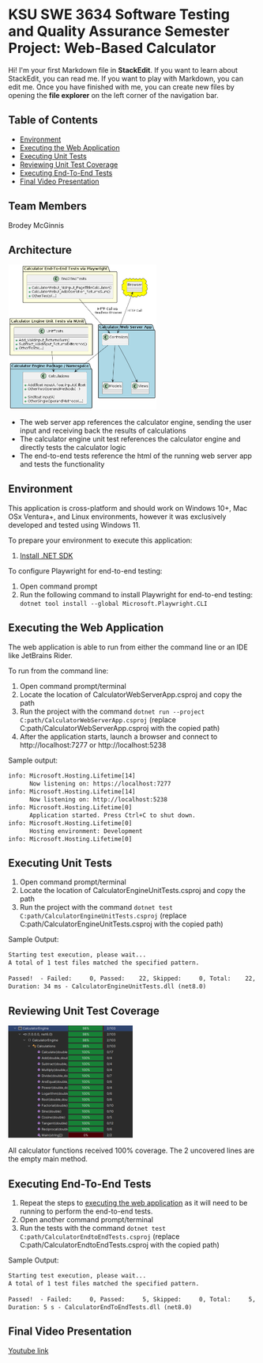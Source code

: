 # KSU SWE 3634 Software Testing and Quality Assurance Semester Project: Web-Based Calculator

Hi! I'm your first Markdown file in **StackEdit**. If you want to learn about StackEdit, you can read me. If you want to play with Markdown, you can edit me. Once you have finished with me, you can create new files by opening the **file explorer** on the left corner of the navigation bar.


## Table of Contents

- [Environment](#environment)
- [Executing the Web Application](#executing-the-web-application)
- [Executing Unit Tests](#executing-unit-tests)
- [Reviewing Unit Test Coverage](#reviewing-unit-test-coverage)
- [Executing End-To-End Tests](#executing-end-to-end-tests)
- [Final Video Presentation](#final-video-presentation)

## Team Members

Brodey McGinnis

## Architecture

<img src="Images/plantUMLDiagram.png" alt="plantUMLDiagram.png" style="zoom: 50%;" 
/>

- The web server app references the calculator engine, sending the user input and receiving back the results of calculations
- The calculator engine unit test references the calculator engine and directly tests the calculator logic
- The end-to-end tests reference the html of the running web server app and tests the functionality 
## Environment

This application is cross-platform and should work on Windows 10+, Mac OSx Ventura+, and Linux environments, however it was exclusively developed and tested using Windows 11.

To prepare your environment to execute this application:

 1. [Install .NET SDK](https://dotnet.microsoft.com/download)

To configure Playwright for end-to-end testing:

 1. Open command prompt
 2. Run the following command to install Playwright for end-to-end testing:
 `dotnet tool install --global Microsoft.Playwright.CLI`

## Executing the Web Application

The web application is able to run from either the command line or an IDE like JetBrains Rider.

To run from the command line:

 1. Open command prompt/terminal
 2. Locate the location of CalculatorWebServerApp.csproj and copy the path
 3. Run the project with the command `dotnet run --project C:path/CalculatorWebServerApp.csproj` (replace C:path/CalculatorWebServerApp.csproj with the copied path)
 4. After the application starts, launch a browser and connect to http://localhost:7277 or http://localhost:5238

Sample output:
```
info: Microsoft.Hosting.Lifetime[14]
      Now listening on: https://localhost:7277
info: Microsoft.Hosting.Lifetime[14]
      Now listening on: http://localhost:5238
info: Microsoft.Hosting.Lifetime[0]
      Application started. Press Ctrl+C to shut down.
info: Microsoft.Hosting.Lifetime[0]
      Hosting environment: Development
info: Microsoft.Hosting.Lifetime[0]
```

## Executing Unit Tests

 1. Open command prompt/terminal
 2. Locate the location of CalculatorEngineUnitTests.csproj and copy the path
 3. Run the project with the command `dotnet test C:path/CalculatorEngineUnitTests.csproj` (replace C:path/CalculatorEngineUnitTests.csproj with the copied path)


Sample Output:
```
Starting test execution, please wait...
A total of 1 test files matched the specified pattern.

Passed!  - Failed:     0, Passed:    22, Skipped:     0, Total:    22, Duration: 34 ms - CalculatorEngineUnitTests.dll (net8.0)
```

## Reviewing Unit Test Coverage

<img src="Images/Coverage.png" alt="Coverage.png" style="zoom: 50%;" 
/>

All calculator functions received 100% coverage. The 2 uncovered lines are the empty main method.

## Executing End-To-End Tests

 1. Repeat the steps to [executing the web application](#executing-the-web-application) as it will need to be running to perform the end-to-end tests. 
 2. Open another command prompt/terminal
 3. Run the tests with the command `dotnet test C:path/CalculatorEndtoEndTests.csproj` (replace C:path/CalculatorEndtoEndTests.csproj with the copied path)

 Sample Output:
 ```
 Starting test execution, please wait...
A total of 1 test files matched the specified pattern.

Passed!  - Failed:     0, Passed:     5, Skipped:     0, Total:     5, Duration: 5 s - CalculatorEndToEndTests.dll (net8.0)
```

## Final Video Presentation
[Youtube link]()

